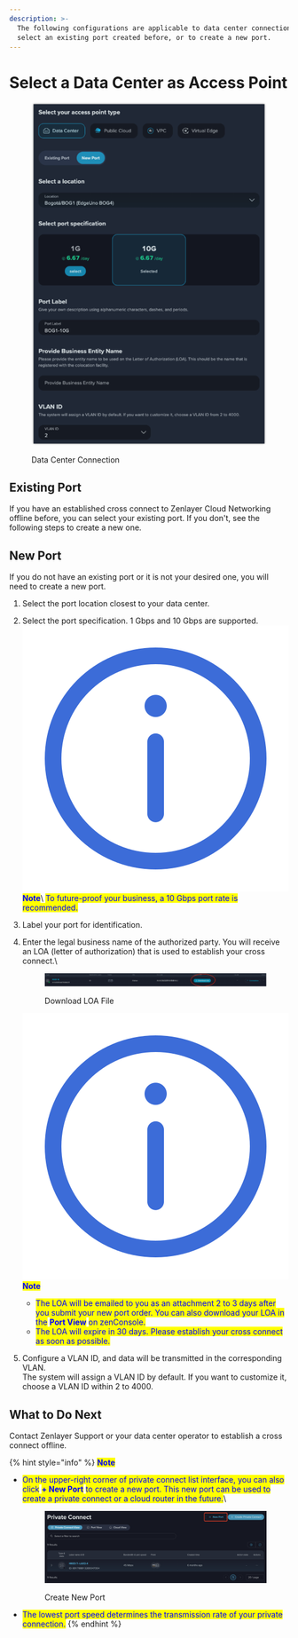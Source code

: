 ```yaml
---
description: >-
  The following configurations are applicable to data center connection. You can
  select an existing port created before, or to create a new port.
---
```


# Select a Data Center as Access Point

<figure><img src="../../../.gitbook/assets/image (4).png" alt=""><figcaption><p>Data Center Connection</p></figcaption></figure>

## **Existing Port**

If you have an established cross connect to Zenlayer Cloud Networking offline before, you can select your existing port. If you don't, see the following steps to create a new one.



## **New Port**

If you do not have an existing port or it is not your desired one, you will need to create a new port.

1. Select the port location closest to your data center.
2. Select the port specification. 1 Gbps and 10 Gbps are supported.\
   <img src="../../../.gitbook/assets/Icon.svg" alt="" data-size="line"><mark style="color:blue;">**Note**</mark>\ <mark style="color:blue;">To future-proof your business, a 10 Gbps port rate is recommended.</mark>
3. Label your port for identification.
4.  Enter the legal business name of the authorized party. You will receive an LOA (letter of authorization) that is used to establish your cross connect.\


    <figure><img src="../../../.gitbook/assets/Article_2 (3) (1).jpg" alt=""><figcaption><p>Download LOA File</p></figcaption></figure>

    <img src="../../../.gitbook/assets/Icon.svg" alt="" data-size="line"><mark style="color:blue;">**Note**</mark>

    * <mark style="color:blue;">The LOA will be emailed to you as an attachment 2 to 3 days after you submit your new port order. You can also download your LOA in the</mark> <mark style="color:blue;"></mark><mark style="color:blue;">**Port View**</mark> <mark style="color:blue;"></mark><mark style="color:blue;">on zenConsole.</mark>
    * <mark style="color:blue;">The LOA will expire in 30 days. Please establish your cross connect as soon as possible.</mark>
5. Configure a VLAN ID, and data will be transmitted in the corresponding VLAN.\
   The system will assign a VLAN ID by default. If you want to customize it, choose a VLAN ID within 2 to 4000.



## What to Do Next

Contact Zenlayer Support or your data center operator to establish a cross connect offline.

{% hint style="info" %}
<mark style="color:blue;">**Note**</mark>

*   <mark style="color:blue;">On the upper-right corner of private connect list interface, you can also click</mark> <mark style="color:blue;"></mark><mark style="color:blue;">**+ New Port**</mark> <mark style="color:blue;"></mark><mark style="color:blue;">to create a new port. This new port can be used to create a private connect or a cloud router in the future.</mark>\ <mark style="color:blue;"></mark>

    <figure><img src="../../../.gitbook/assets/image (12) (1).png" alt=""><figcaption><p>Create New Port</p></figcaption></figure>
* <mark style="color:blue;">The lowest port speed determines the transmission rate of your private connection.</mark>
{% endhint %}

